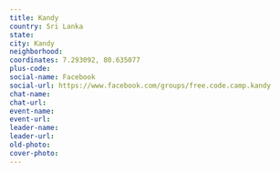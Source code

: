 ```yaml
---
title: Kandy
country: Sri Lanka
state: 
city: Kandy
neighborhood: 
coordinates: 7.293092, 80.635077
plus-code:
social-name: Facebook
social-url: https://www.facebook.com/groups/free.code.camp.kandy
chat-name:
chat-url:
event-name:
event-url:
leader-name:
leader-url:
old-photo: 
cover-photo:
---
```

